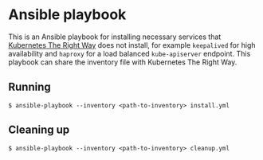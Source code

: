 # Ansible playbook

This is an Ansible playbook for installing necessary services that [Kubernetes The Right Way](https://github.com/amimof/kubernetes-the-right-way) does not install, for example `keepalived` for high availability and `haproxy` for a load balanced `kube-apiserver` endpoint. This playbook can share the inventory file with Kubernetes The Right Way.


## Running

```shell
$ ansible-playbook --inventory <path-to-inventory> install.yml
```


## Cleaning up

```shell
$ ansible-playbook --inventory <path-to-inventory> cleanup.yml
```

